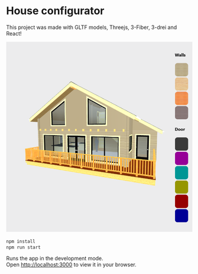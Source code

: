 # House configurator

This project was made with GLTF models, Threejs, 3-Fiber, 3-drei and React!

![screenshot](src/img/demo.png "Screenshot")

```
npm install
npm run start
```

Runs the app in the development mode.\
Open [http://localhost:3000](http://localhost:3000) to view it in your browser.
